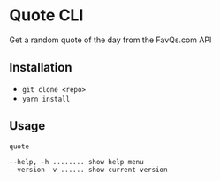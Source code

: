 # Quote CLI

Get a random quote of the day from the FavQs.com API

## Installation

- `git clone <repo>`
- `yarn install`

## Usage

```
quote

--help, -h ........ show help menu
--version -v ...... show current version
```
